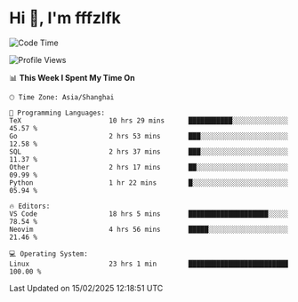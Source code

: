 # Hi 👋, I'm fffzlfk

<!--START_SECTION:waka-->
![Code Time](http://img.shields.io/badge/Code%20Time-1%2C236%20hrs%2016%20mins-blue)

![Profile Views](http://img.shields.io/badge/Profile%20Views-0-blue)

📊 **This Week I Spent My Time On** 

```text
🕑︎ Time Zone: Asia/Shanghai

💬 Programming Languages: 
TeX                      10 hrs 29 mins      ███████████░░░░░░░░░░░░░░   45.57 % 
Go                       2 hrs 53 mins       ███░░░░░░░░░░░░░░░░░░░░░░   12.58 % 
SQL                      2 hrs 37 mins       ███░░░░░░░░░░░░░░░░░░░░░░   11.37 % 
Other                    2 hrs 17 mins       ██░░░░░░░░░░░░░░░░░░░░░░░   09.99 % 
Python                   1 hr 22 mins        █░░░░░░░░░░░░░░░░░░░░░░░░   05.94 % 

🔥 Editors: 
VS Code                  18 hrs 5 mins       ████████████████████░░░░░   78.54 % 
Neovim                   4 hrs 56 mins       █████░░░░░░░░░░░░░░░░░░░░   21.46 % 

💻 Operating System: 
Linux                    23 hrs 1 min        █████████████████████████   100.00 % 
```


 Last Updated on 15/02/2025 12:18:51 UTC
<!--END_SECTION:waka-->
